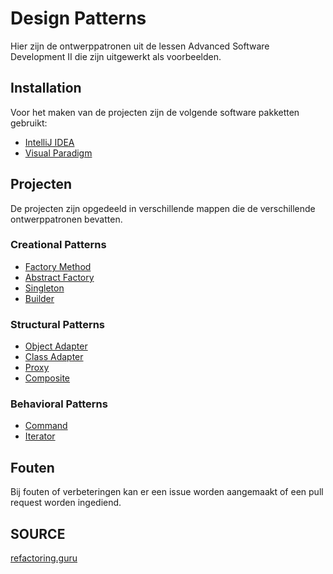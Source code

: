 # Design Patterns

Hier zijn de ontwerppatronen uit de lessen Advanced Software Development II die zijn uitgewerkt als voorbeelden.

## Installation

Voor het maken van de projecten zijn de volgende software pakketten gebruikt:

- [IntelliJ IDEA](https://www.jetbrains.com/idea/download/)
- [Visual Paradigm](https://www.visual-paradigm.com/download/)

## Projecten

De projecten zijn opgedeeld in verschillende mappen die de verschillende ontwerppatronen bevatten.

### Creational Patterns

- [Factory Method](./CreationalPatterns/FactoryMethodPattern)
- [Abstract Factory](./CreationalPatterns//AbstractFactoryPattern/)
- [Singleton](./CreationalPatterns/SingletonPattern)
- [Builder](./CreationalPatterns/BuilderPattern)

### Structural Patterns

- [Object Adapter](./StructuralPatterns/AdapterPattern_Object)
- [Class Adapter](./StructuralPatterns/AdapterPattern_Class)
- [Proxy](./StructuralPatterns/ProxyPattern)
- [Composite](./StructuralPatterns/CompositePattern)

### Behavioral Patterns

- [Command](./BehavioralPatterns/CommandoPattern)
- [Iterator](./BehavioralPatterns/IteratorPattern)

## Fouten

Bij fouten of verbeteringen kan er een issue worden aangemaakt of een pull request worden ingediend.

## SOURCE

[refactoring.guru](https://refactoring.guru/design-patterns)
